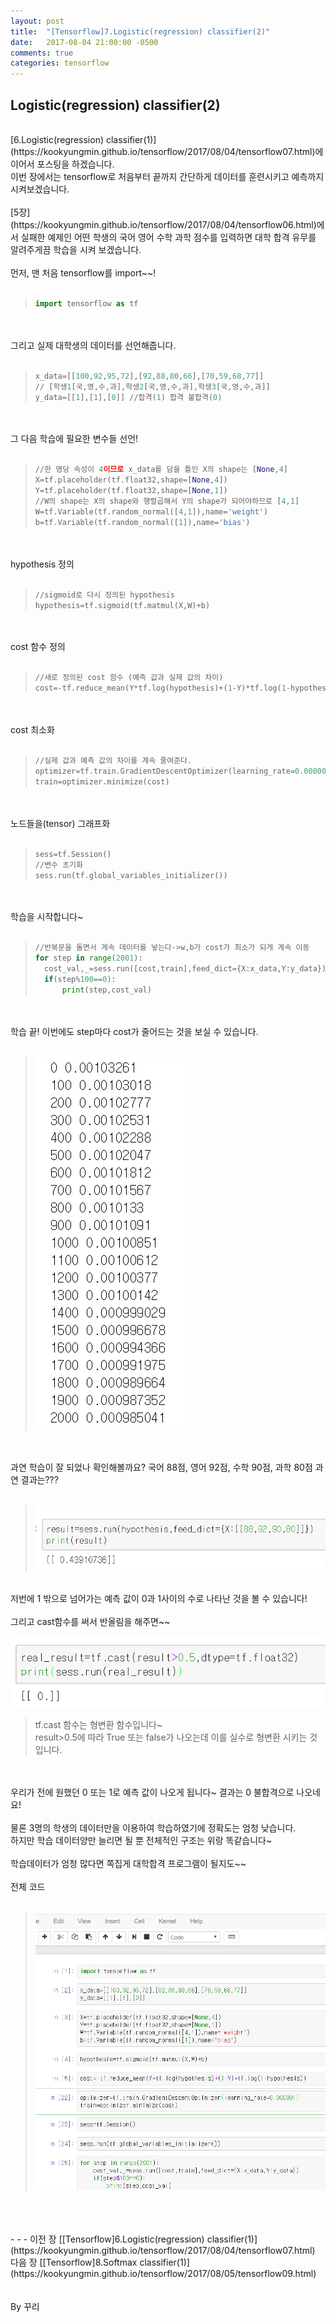 ```yaml
---
layout: post
title:  "[Tensorflow]7.Logistic(regression) classifier(2)"
date:   2017-08-04 21:00:00 -0500
comments: true
categories: tensorflow
---
```


## Logistic(regression) classifier(2)
<br>
[6.Logistic(regression) classifier(1)](https://kookyungmin.github.io/tensorflow/2017/08/04/tensorflow07.html)에 이어서 포스팅을 하겠습니다.
<br>
이번 장에서는 tensorflow로 처음부터 끝까지 간단하게 데이터를 훈련시키고 예측까지 시켜보겠습니다.
<br>
<br>
[5장](https://kookyungmin.github.io/tensorflow/2017/08/04/tensorflow06.html)에서 실패한 예제인 어떤 학생의 국어 영어 수학 과학 점수를 입력하면 대학 합격 유무를 알려주게끔 학습을 시켜 보겠습니다.
<br>
<br>
먼저, 맨 처음 tensorflow를 import~~!
<br>
<br>

>```python
>import tensorflow as tf
>```

<br>
<br>
그리고 실제 대학생의 데이터를 선언해줍니다.
<br>
<br>

>```python
>x_data=[[100,92,95,72],[92,88,80,66],[70,59,68,77]]
>// [학생1[국,영,수,과],학생2[국,영,수,과],학생3[국,영,수,과]]
>y_data=[[1],[1],[0]] //합격(1) 합격 불합격(0)
>```

<br>
<br>
그 다음 학습에 필요한 변수들 선언!
<br>
<br>

>```python
>//한 명당 속성이 4이므로 x_data를 담을 틀인 X의 shape는 [None,4]
>X=tf.placeholder(tf.float32,shape=[None,4]) 
>Y=tf.placeholder(tf.float32,shape=[None,1])
>//W의 shape는 X의 shape와 행렬곱해서 Y의 shape가 되어야하므로 [4,1]
>W=tf.Variable(tf.random_normal([4,1]),name='weight')
>b=tf.Variable(tf.random_normal([1]),name='bias')
>```

<br>
<br>
hypothesis 정의
<br>
<br>

>```python
>//sigmoid로 다시 정의된 hypothesis
>hypothesis=tf.sigmoid(tf.matmul(X,W)+b)
>```

<br>
<br>
cost 함수 정의
<br>
<br>

>```python
>//새로 정의된 cost 함수 (예측 값과 실제 값의 차이)
>cost=-tf.reduce_mean(Y*tf.log(hypothesis)+(1-Y)*tf.log(1-hypothesis))
>```

<br>
<br>
cost 최소화
<br>
<br>

>```python
>//실제 값과 예측 값의 차이를 계속 줄여준다.
>optimizer=tf.train.GradientDescentOptimizer(learning_rate=0.000001)
>train=optimizer.minimize(cost)
>```

<br>
<br>
노드들을(tensor) 그래프화 
<br>
<br>

>```python
>sess=tf.Session()
>//변수 초기화
>sess.run(tf.global_variables_initializer())
>```

<br>
<br>
학습을 시작합니다~
<br>
<br>

>```python
>//반복문을 돌면서 계속 데이터를 넣는다->w,b가 cost가 최소가 되게 계속 이동
>for step in range(2001):
>	cost_val,_=sess.run([cost,train],feed_dict={X:x_data,Y:y_data})})
>	if(step%100==0):
>		print(step,cost_val)
>```

<br>
<br>
학습 끝! 이번에도 step마다 cost가 줄어드는 것을 보실 수 있습니다.
<br>
<br>

>![image](/image/tensorflow_img/l2.png)

<br>
<br>
과연 학습이 잘 되었나 확인해볼까요? 국어 88점, 영어 92점, 수학 90점, 과학 80점 과연 결과는???
<br>
<br>

>![image](/image/tensorflow_img/l3.png)

<br>
저번에 1 밖으로 넘어가는 예측 값이 0과 1사이의 수로 나타난 것을 볼 수 있습니다!
<br>
<br>
그리고 cast함수를 써서 반올림을 해주면~~
<br>

![image](/image/tensorflow_img/l4.png)

>tf.cast 함수는 형변환 함수입니다~
><br>
>result>0.5에 따라 True 또는 false가 나오는데 이를 실수로 형변환 시키는 것입니다.

<br>
<br>
우리가 전에 원했던 0 또는 1로 예측 값이 나오게 됩니다~ 결과는 0 불합격으로 나오네요!
<br>
<br>
물론 3명의 학생의 데이터만을 이용하여 학습하였기에 정확도는 엄청 낮습니다.
<br>
하지만 학습 데이터양만 늘리면 될 뿐 전체적인 구조는 위랑 똑같습니다~
<br>
<br>
학습데이터가 엄청 많다면 쪽집게 대학합격 프로그램이 될지도~~
<br>
<br>
전체 코드
<br>
<br>

>![image](/image/tensorflow_img/l1.png)

<br>
<br>
<br>
- - -
이전 장 [[Tensorflow]6.Logistic(regression) classifier(1)](https://kookyungmin.github.io/tensorflow/2017/08/04/tensorflow07.html)
<br>
다음 장 [[Tensorflow]8.Softmax classifier(1)](https://kookyungmin.github.io/tensorflow/2017/08/05/tensorflow09.html)
<br>
<br>
<br>
By 꾸리
